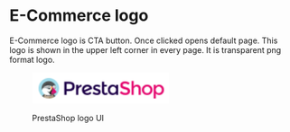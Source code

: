 # E-Commerce logo

E-Commerce logo is CTA button. Once clicked opens default page. This logo is shown in the upper left corner in every page. It is transparent png format logo.

<figure><img src="../../../.gitbook/assets/image (7) (1).png" alt=""><figcaption><p>PrestaShop logo UI</p></figcaption></figure>
